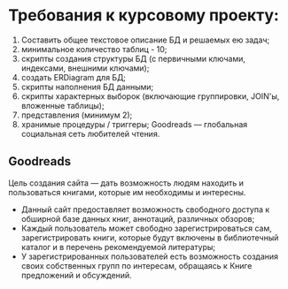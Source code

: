 # Требования к курсовому проекту:
1. Составить общее текстовое описание БД и решаемых ею задач;
2. минимальное количество таблиц - 10;
3. скрипты создания структуры БД (с первичными ключами, индексами, внешними ключами);
4. создать ERDiagram для БД;
5. скрипты наполнения БД данными;
6. скрипты характерных выборок (включающие группировки, JOIN'ы, вложенные таблицы);
7. представления (минимум 2);
8. хранимые процедуры / триггеры;
Goodreads — глобальная социальная сеть любителей чтения.


## Goodreads
Цель создания сайта — дать возможность людям находить и пользоваться книгами, которые им необходимы и интересны. 
- Данный сайт предоставляет возможность свободного доступа к обширной базе данных книг, аннотаций, различных обзоров;
- Каждый пользователь может свободно зарегистрироваться сам, зарегистрировать книги, которые будут включены в библиотечный каталог и в перечень рекомендуемой литературы;
- У зарегистрированных пользователей есть возможность создания своих собственных групп по интересам, обращаясь к Книге предложений и обсуждений.
